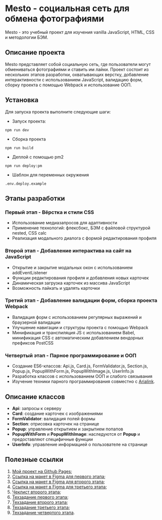 # Mesto - социальная сеть для обмена фотографиями

Mesto - это учебный проект для изучения vanilla JavaScript, HTML, CSS и методологии БЭМ.

## Описание проекта

Mesto представляет собой социальную сеть, где пользователи могут обмениваться фотографиями и ставить им лайки. Проект состоит из нескольких этапов разработки, охватывающих верстку, добавление интерактивности с использованием JavaScript, валидацию форм, сборку проекта с помощью Webpack и использование ООП.

## Установка

Для запуска проекта выполните следующие шаги:

- Запуск проекта:

`npm run dev`

- Сборка проекта

`npm run build`

- Деплой c помощью pm2

`npm run deploy:pm`

- Шаблон для переменных окружения

`.env.deploy.example`

## Этапы разработки

### Первый этап - Вёрстка и стили CSS

- Использование медиазапросов для адаптивности
- Применение технологий: флексбокс, БЭМ с файловой структурой nested, CSS calc
- Реализация модального диалога с формой редактирования профиля

### Второй этап - Добавление интерактива на сайт на JavaScript

- Открытие и закрытие модальных окон с использованием addEventListener
- Функции редактирования профиля и добавления новых карточек
- Динамическая загрузка карточек из массива JavaScript
- Возможность лайкать и удалять карточки

### Третий этап - Добавление валидации форм, сборка проекта Webpack

- Валидация форм с использованием регулярных выражений и браузерной валидации
- Улучшение навигации и структуры проекта с помощью Webpack
- Минификация и транспиляция JS с использованием Babel, минификация CSS с автоматическим добавлением вендорных префиксов PostCSS

### Четвертый этап - Парное программирование и ООП

- Создание ES6-классов: Api.js, Сard.js, FormValidator.js, Section.js, Popup.js, PopupWithForm.js, PopupWithImage.js, UserInfo.js
- Разработка классов с использованием ООП и слабого связывания
- Изучение техники парного программирования совместно с [Arialink](https://github.com/Aria1ink).

## Описание классов

- **Api**: запросы к серверу
- **Card**: создание карточек с изображениями
- **FormValidator**: валидация полей формы
- **Section**: отрисовка карточек на странице
- **Popup**: управление открытием и закрытием попапов
- **PopupWithForm** и **PopupWithImage**: наследуются от **Popup** и предоставляют специфичные функции
- **UserInfo**: управление информацией о пользователе на странице

## Полезные ссылки

1. [Мой проект на Github Pages](https://margo-yunanova.github.io/mesto-project);
1. [Ссылка на макет в Figma для первого этапа](https://www.figma.com/file/2cn9N9jSkmxD84oJik7xL7/JavaScript.-Sprint-4?node-id=28212%3A155);
1. [Ссылка на макет в Figma для второго этапа](https://www.figma.com/file/bjyvbKKJN2naO0ucURl2Z0/JavaScript.-Sprint-5);
1. [Ссылка на макет в Figma для третьего этапа](https://www.figma.com/file/kRVLKwYG3d1HGLvh7JFWRT/JavaScript.-Sprint-6?node-id=0%3A1);
1. [Чеклист второго этапа](https://code.s3.yandex.net/web-developer/checklists-pdf/web-plus/checklist-4.pdf);
1. [Техзадание первого этапа](https://code.s3.yandex.net/web-plus/static/second-month/mesto-project/index.html);
1. [Техзадание второго этапа](https://code.s3.yandex.net/web-plus/static/third-month/mesto-project/index.html);
1. [Техзадание третьего этапа](https://code.s3.yandex.net/web-developer/checklists-pdf/web-plus/checklist-8.pdf);
1. [Техзадание четвертого этапа](https://code.s3.yandex.net/web-developer/checklists-pdf/web-plus/checklist-10.pdf).


